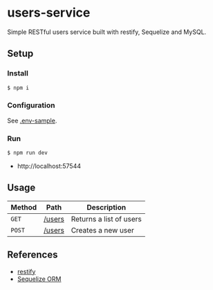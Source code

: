 # users-service

Simple RESTful users service built with restify, Sequelize and MySQL.

## Setup

### Install

```bash
$ npm i
```

### Configuration

See [.env-sample](.env-sample).

### Run

```bash
$ npm run dev
```

-   http://localhost:57544

## Usage

| Method | Path                            | Description             |
| ------ | ------------------------------- | ----------------------- |
| `GET`  | [/users](localhost:57544/users) | Returns a list of users |
| `POST` | [/users](localhost:57544/users) | Creates a new user      |

## References

-   [restify](http://restify.com/)
-   [Sequelize ORM](https://sequelize.org/)
